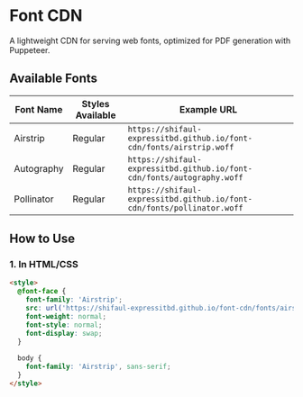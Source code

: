 # Font CDN

A lightweight CDN for serving web fonts, optimized for PDF generation with Puppeteer.

## Available Fonts

| Font Name      | Styles Available | Example URL |
|----------------|------------------|-------------|
| Airstrip       | Regular          | `https://shifaul-expressitbd.github.io/font-cdn/fonts/airstrip.woff` |
| Autography     | Regular          | `https://shifaul-expressitbd.github.io/font-cdn/fonts/autography.woff` |
| Pollinator     | Regular          | `https://shifaul-expressitbd.github.io/font-cdn/fonts/pollinator.woff` |

## How to Use

### 1. In HTML/CSS
```html
<style>
  @font-face {
    font-family: 'Airstrip';
    src: url('https://shifaul-expressitbd.github.io/font-cdn/fonts/airstrip.woff') format('woff');
    font-weight: normal;
    font-style: normal;
    font-display: swap;
  }
  
  body {
    font-family: 'Airstrip', sans-serif;
  }
</style>
